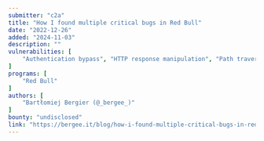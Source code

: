 ```yaml
---
submitter: "c2a"
title: "How I found multiple critical bugs in Red Bull"
date: "2022-12-26"
added: "2024-11-03"
description: ""
vulnerabilities: [
    "Authentication bypass", "HTTP response manipulation", "Path traversal", "LFI", "XSS", "SQL injection", "RCE", "Unrestricted file upload", "RFI", "Security code review"
]
programs: [
    "Red Bull"
]
authors: [
    "Bartłomiej Bergier (@_bergee_)"
]
bounty: "undisclosed"
link: "https://bergee.it/blog/how-i-found-multiple-critical-bugs-in-red-bull/"
---
```




